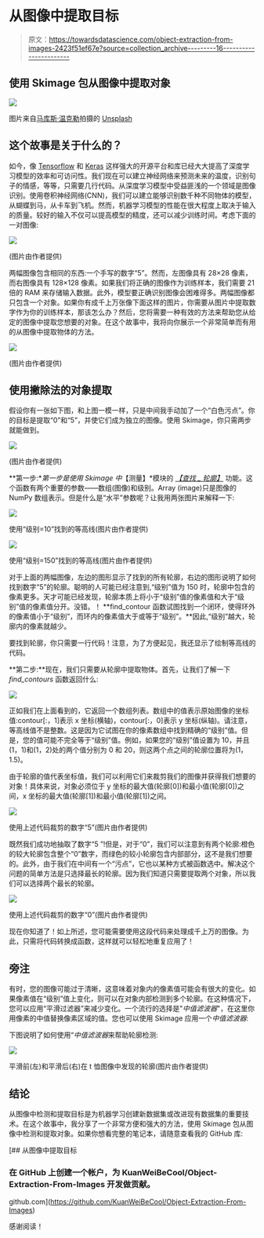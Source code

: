 # 从图像中提取目标

> 原文：<https://towardsdatascience.com/object-extraction-from-images-2423f51ef67e?source=collection_archive---------16----------------------->

## 使用 Skimage 包从图像中提取对象

![](img/bfceee7bb60cfc24456d3f263bc6a302.png)

图片来自[马库斯·温克勒](https://unsplash.com/photos/BvlxNyjnIzg)拍摄的 [Unsplash](https://unsplash.com/)

## 这个故事是关于什么的？

如今，像 [Tensorflow](https://www.tensorflow.org/) 和 [Keras](https://keras.io/) 这样强大的开源平台和库已经大大提高了深度学习模型的效率和可访问性。我们现在可以建立神经网络来预测未来的温度，识别句子的情感，等等，只需要几行代码。从深度学习模型中受益匪浅的一个领域是图像识别。使用卷积神经网络(CNN)，我们可以建立能够识别数千种不同物体的模型，从蝴蝶到马，从卡车到飞机。然而，机器学习模型的性能在很大程度上取决于输入的质量。较好的输入不仅可以提高模型的精度，还可以减少训练时间。考虑下面的一对图像:

![](img/c607a08042d6559176a4ed0b4ae72b8c.png)

(图片由作者提供)

两幅图像包含相同的东西:一个手写的数字“5”。然而，左图像具有 28×28 像素，而右图像具有 128×128 像素。如果我们将正确的图像作为训练样本，我们需要 21 倍的 RAM 来存储输入数据。此外，模型要正确识别图像会困难得多。两幅图像都只包含一个对象。如果你有成千上万张像下面这样的图片，你需要从图片中提取数字作为你的训练样本，那该怎么办？然后，您将需要一种有效的方法来帮助您从给定的图像中提取您想要的对象。在这个故事中，我将向你展示一个非常简单而有用的从图像中提取物体的方法。

![](img/ec51f2e240bd68b4435ff0667f2c1172.png)

(图片由作者提供)

## 使用撇除法的对象提取

假设你有一张如下图，和上图一模一样，只是中间我手动加了一个“白色污点”。你的目标是提取“0”和“5”，并使它们成为独立的图像。使用 Skimage，你只需两步就能做到。

![](img/5e8713f92f453f224e01dc7d4090fa2d.png)

(图片由作者提供)

**第一步:**第一步是使用 Skimage 中*【测量】*模块的 [*【查找 _ 轮廓】*](https://scikit-image.org/docs/dev/api/skimage.measure.html#skimage.measure.find_contours) 功能。这个函数有两个重要的参数——数组(图像)和级别。Array (image)只是图像的 NumPy 数组表示。但是什么是“水平”参数呢？让我用两张图片来解释一下:

![](img/f2b15aa0d53a207b5329652a8b5d759f.png)

使用“级别=10”找到的等高线(图片由作者提供)

![](img/5dc219835703f41c0b248caa0713993e.png)

使用“级别=150”找到的等高线(图片由作者提供)

对于上面的两幅图像，左边的图形显示了找到的所有轮廓，右边的图形说明了如何找到数字“5”的轮廓。聪明的人可能已经注意到,“级别”值为 150 时，轮廓中包含的像素更多。天才可能已经发现，轮廓本质上将小于“级别”值的像素值和大于“级别”值的像素值分开。没错。！ **find_contour 函数试图找到一个闭环，使得环外的像素值小于“级别”，而环内的像素值大于或等于“级别”。**因此,“级别”越大，轮廓内的像素就越少。

要找到轮廓，你只需要一行代码！注意，为了方便起见，我还显示了绘制等高线的代码。

**第二步:**现在，我们只需要从轮廓中提取物体。首先，让我们了解一下 *find_contours* 函数返回什么:

![](img/2a0fe376e9ae4d1e85f19de37e7be02b.png)

正如我们在上面看到的，它返回一个数组列表。数组中的值表示原始图像的坐标值:contour[:，1]表示 x 坐标(横轴)，contour[:，0]表示 y 坐标(纵轴)。请注意，等高线值不是整数。这是因为它试图在你的像素数组中找到精确的“级别”值。但是，您的值可能不完全等于“级别”值。例如，如果您的“级别”值设置为 10，并且(1，1)和(1，2)处的两个值分别为 0 和 20，则这两个点之间的轮廓位置将为(1，1.5)。

由于轮廓的值代表坐标值，我们可以利用它们来裁剪我们的图像并获得我们想要的对象！具体来说，对象必须位于 y 坐标的最大值(轮廓[0])和最小值(轮廓[0])之间，x 坐标的最大值(轮廓[1])和最小值(轮廓[1])之间。

![](img/4e8dcfe64734e3b41dddc9333789bcea.png)

使用上述代码裁剪的数字“5”(图片由作者提供)

既然我们成功地抽取了数字“5 ”!但是，对于“0”，我们可以注意到有两个轮廓:橙色的较大轮廓包含整个“0”数字，而绿色的较小轮廓包含内部部分，这不是我们想要的。此外，由于我们在中间有一个“污点”，它也以某种方式被函数选中。解决这个问题的简单方法是只选择最长的轮廓。因为我们知道只需要提取两个对象，所以我们可以选择两个最长的轮廓。

![](img/dc8ec36f8234326429f0594f2b7c0e3b.png)

使用上述代码裁剪的数字“0”(图片由作者提供)

现在你知道了！如上所述，您可能需要使用这段代码来处理成千上万的图像。为此，只需将代码转换成函数，这样就可以轻松地重复应用了！

## 旁注

有时，您的图像可能过于清晰，这意味着对象内的像素值可能会有很大的变化。如果像素值在“级别”值上变化，则可以在对象内部检测到多个轮廓。在这种情况下，您可以应用“平滑过滤器”来减少变化。一个流行的选择是"*中值滤波器*"，在这里你用像素的中值替换像素区域的值。您也可以使用 Skimage 应用一个*中值滤波器*:

下图说明了如何使用“*中值滤波器*来帮助轮廓检测:

![](img/2db8d32d7719028444cc5b27ba07a774.png)

平滑前(左)和平滑后(右)在 t 恤图像中发现的轮廓(图片由作者提供)

## 结论

从图像中检测和提取目标是为机器学习创建新数据集或改进现有数据集的重要技术。在这个故事中，我分享了一个非常方便和强大的方法，使用 Skimage 包从图像中检测和提取对象。如果你想看完整的笔记本，请随意查看我的 GitHub 库:

[](https://github.com/KuanWeiBeCool/Object-Extraction-From-Images) [## 从图像中提取目标

### 在 GitHub 上创建一个帐户，为 KuanWeiBeCool/Object-Extraction-From-Images 开发做贡献。

github.com](https://github.com/KuanWeiBeCool/Object-Extraction-From-Images) 

感谢阅读！